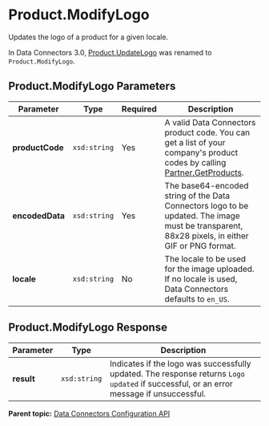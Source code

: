 # Product.ModifyLogo

Updates the logo of a product for a given locale.

In Data Connectors 3.0, [Product.UpdateLogo](r_prod_UpdateLogo.md#) was renamed to `Product.ModifyLogo`.

## Product.ModifyLogo Parameters

|Parameter|Type|Required|Description|
|---------|----|--------|-----------|
|**productCode** |`xsd:string` | Yes| A valid Data Connectors product code. You can get a list of your company's product codes by calling [Partner.GetProducts](../integration_api/r_getProducts.md#).|
|**encodedData** |`xsd:string` | Yes| The base64-encoded string of the Data Connectors logo to be updated. The image must be transparent, 88x28 pixels, in either GIF or PNG format.|
|**locale** |`xsd:string` | No| The locale to be used for the image uploaded. If no locale is used, Data Connectors defaults to `en_US`.|

## Product.ModifyLogo Response

|Parameter|Type|Description|
|---------|----|-----------|
|**result** |`xsd:string` | Indicates if the logo was successfully updated. The response returns `Logo updated` if successful, or an error message if unsuccessful.|

**Parent topic:** [Data Connectors Configuration API](../../Genesis_API/config_api/c_genesis_api_config.md)

